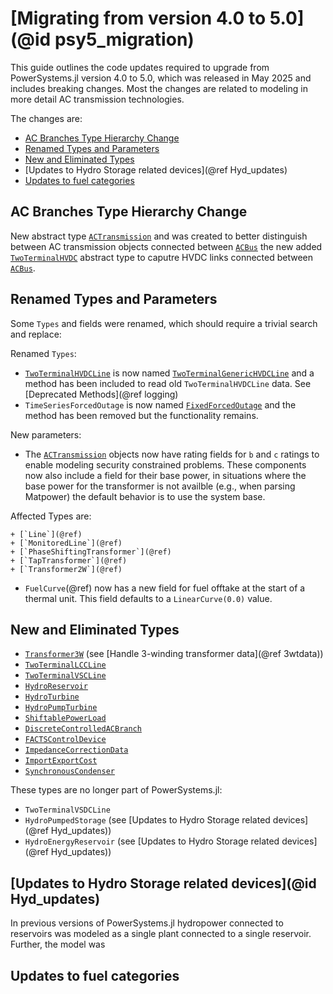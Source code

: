 # [Migrating from version 4.0 to 5.0](@id psy5_migration)

This guide outlines the code updates required to upgrade from PowerSystems.jl version 4.0
to 5.0, which was released in May 2025 and includes breaking changes. Most the changes are related
to modeling in more detail AC transmission technologies.

The changes are:

  - [AC Branches Type Hierarchy Change](@ref)
  - [Renamed Types and Parameters](@ref)
  - [New and Eliminated Types](@ref)
  - [Updates to Hydro Storage related devices](@ref Hyd_updates)
  - [Updates to fuel categories](@ref)

## AC Branches Type Hierarchy Change

New abstract type [`ACTransmission`](@ref) and was created to better distinguish between AC transmission objects connected between [`ACBus`](@ref) the new added [`TwoTerminalHVDC`](@ref) abstract type to caputre HVDC links connected between [`ACBus`](@ref).

## Renamed Types and Parameters

Some `Types` and fields were renamed, which should require a trivial search and replace:

Renamed `Types`:

  - [`TwoTerminalHVDCLine`](@ref) is now named [`TwoTerminalGenericHVDCLine`](@ref) and a method has been included to read old `TwoTerminalHVDCLine` data. See [Deprecated Methods](@ref logging)
  - `TimeSeriesForcedOutage` is now named [`FixedForcedOutage`](@ref) and the method has been removed but the functionality remains.

New parameters:

  - The [`ACTransmission`](@ref) objects now have rating fields for `b` and `c` ratings to enable modeling security constrained problems. These components now also include a field for their base power, in situations where the base power for the transformer is not availble (e.g., when parsing Matpower) the default behavior is to use the system base.

Affected Types are:

    + [`Line`](@ref)
    + [`MonitoredLine`](@ref)
    + [`PhaseShiftingTransformer`](@ref)
    + [`TapTransformer`](@ref)
    + [`Transformer2W`](@ref)

  - `FuelCurve`(@ref) now has a new field for fuel offtake at the start of a thermal unit. This field defaults to a `LinearCurve(0.0)` value.

## New and Eliminated Types

  - [`Transformer3W`](@ref) (see [Handle 3-winding transformer data](@ref 3wtdata))
  - [`TwoTerminalLCCLine`](@ref)
  - [`TwoTerminalVSCLine`](@ref)
  - [`HydroReservoir`](@ref)
  - [`HydroTurbine`](@ref)
  - [`HydroPumpTurbine`](@ref)
  - [`ShiftablePowerLoad`](@ref)
  - [`DiscreteControlledACBranch`](@ref)
  - [`FACTSControlDevice`](@ref)
  - [`ImpedanceCorrectionData`](@ref)
  - [`ImportExportCost`](@ref)
  - [`SynchronousCondenser`](@ref)

These types are no longer part of PowerSystems.jl:

  - `TwoTerminalVSDCLine`
  - `HydroPumpedStorage` (see [Updates to Hydro Storage related devices](@ref Hyd_updates))
  - `HydroEnergyReservoir` (see [Updates to Hydro Storage related devices](@ref Hyd_updates))

## [Updates to Hydro Storage related devices](@id Hyd_updates)

In previous versions of PowerSystems.jl hydropower connected to reservoirs was modeled as a single plant connected to a single reservoir. Further, the model was

## Updates to fuel categories
